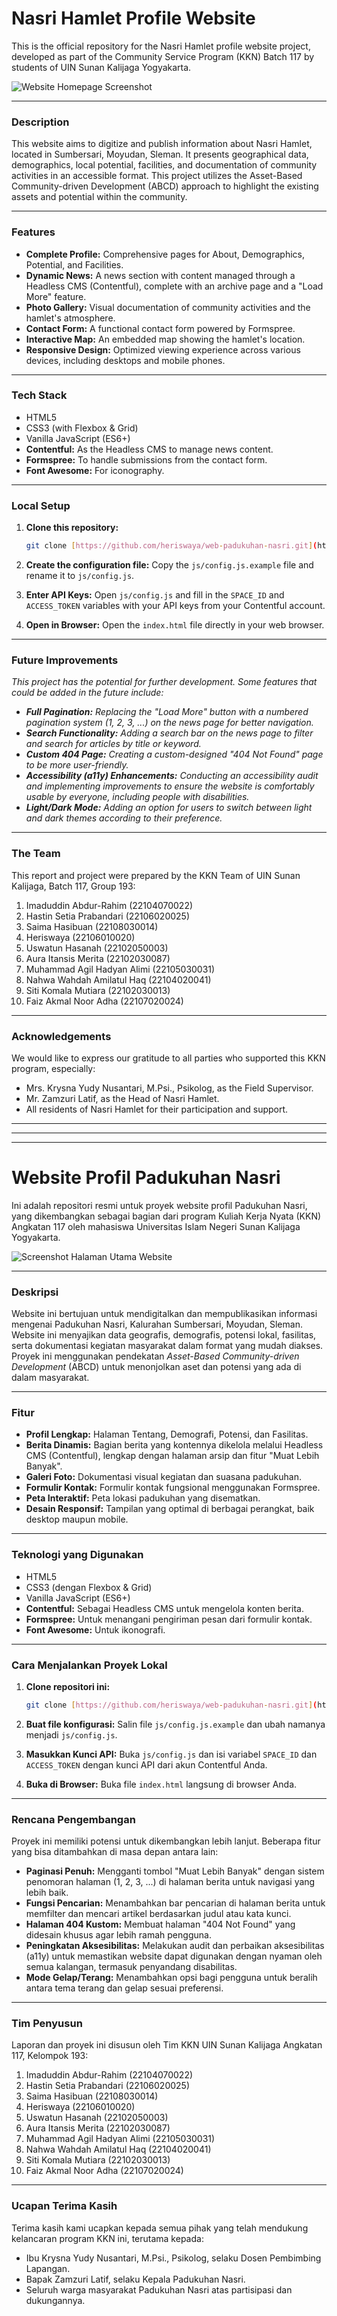 # Nasri Hamlet Profile Website

This is the official repository for the Nasri Hamlet profile website project, developed as part of the Community Service Program (KKN) Batch 117 by students of UIN Sunan Kalijaga Yogyakarta.

![Website Homepage Screenshot](images/screenshot-homepage.png)

---

### **Description**

This website aims to digitize and publish information about Nasri Hamlet, located in Sumbersari, Moyudan, Sleman. It presents geographical data, demographics, local potential, facilities, and documentation of community activities in an accessible format. This project utilizes the Asset-Based Community-driven Development (ABCD) approach to highlight the existing assets and potential within the community.

---

### **Features**

* **Complete Profile:** Comprehensive pages for About, Demographics, Potential, and Facilities.
* **Dynamic News:** A news section with content managed through a Headless CMS (Contentful), complete with an archive page and a "Load More" feature.
* **Photo Gallery:** Visual documentation of community activities and the hamlet's atmosphere.
* **Contact Form:** A functional contact form powered by Formspree.
* **Interactive Map:** An embedded map showing the hamlet's location.
* **Responsive Design:** Optimized viewing experience across various devices, including desktops and mobile phones.

---

### **Tech Stack**

* HTML5
* CSS3 (with Flexbox & Grid)
* Vanilla JavaScript (ES6+)
* **Contentful:** As the Headless CMS to manage news content.
* **Formspree:** To handle submissions from the contact form.
* **Font Awesome:** For iconography.

---

### **Local Setup**

1.  **Clone this repository:**
    ```bash
    git clone [https://github.com/heriswaya/web-padukuhan-nasri.git](https://github.com/heriswaya/web-padukuhan-nasri.git)
    ```
2.  **Create the configuration file:**
    Copy the `js/config.js.example` file and rename it to `js/config.js`.

3.  **Enter API Keys:**
    Open `js/config.js` and fill in the `SPACE_ID` and `ACCESS_TOKEN` variables with your API keys from your Contentful account.

4.  **Open in Browser:**
    Open the `index.html` file directly in your web browser.

---

### **Future Improvements**
*This project has the potential for further development. Some features that could be added in the future include:*
* ***Full Pagination:*** *Replacing the "Load More" button with a numbered pagination system (1, 2, 3, ...) on the news page for better navigation.*
* ***Search Functionality:*** *Adding a search bar on the news page to filter and search for articles by title or keyword.*
* ***Custom 404 Page:*** *Creating a custom-designed "404 Not Found" page to be more user-friendly.*
* ***Accessibility (a11y) Enhancements:*** *Conducting an accessibility audit and implementing improvements to ensure the website is comfortably usable by everyone, including people with disabilities.*
* ***Light/Dark Mode:*** *Adding an option for users to switch between light and dark themes according to their preference.*

---

### **The Team**
This report and project were prepared by the KKN Team of UIN Sunan Kalijaga, Batch 117, Group 193:
1.  Imaduddin Abdur-Rahim (22104070022)
2.  Hastin Setia Prabandari (22106020025)
3.  Saima Hasibuan (22108030014)
4.  Heriswaya (22106010020)
5.  Uswatun Hasanah (22102050003)
6.  Aura Itansis Merita (22102030087)
7.  Muhammad Agil Hadyan Alimi (22105030031)
8.  Nahwa Wahdah Amilatul Haq (22104020041)
9.  Siti Komala Mutiara (22102030013)
10. Faiz Akmal Noor Adha (22107020024)

---

### **Acknowledgements**

We would like to express our gratitude to all parties who supported this KKN program, especially:
* Mrs. Krysna Yudy Nusantari, M.Psi., Psikolog, as the Field Supervisor.
* Mr. Zamzuri Latif, as the Head of Nasri Hamlet.
* All residents of Nasri Hamlet for their participation and support.

---
---
---

# Website Profil Padukuhan Nasri

Ini adalah repositori resmi untuk proyek website profil Padukuhan Nasri, yang dikembangkan sebagai bagian dari program Kuliah Kerja Nyata (KKN) Angkatan 117 oleh mahasiswa Universitas Islam Negeri Sunan Kalijaga Yogyakarta.

![Screenshot Halaman Utama Website](images/screenshot-homepage.png)

---

### **Deskripsi**

Website ini bertujuan untuk mendigitalkan dan mempublikasikan informasi mengenai Padukuhan Nasri, Kalurahan Sumbersari, Moyudan, Sleman. Website ini menyajikan data geografis, demografis, potensi lokal, fasilitas, serta dokumentasi kegiatan masyarakat dalam format yang mudah diakses. Proyek ini menggunakan pendekatan *Asset-Based Community-driven Development* (ABCD) untuk menonjolkan aset dan potensi yang ada di dalam masyarakat.

---

### **Fitur**

* **Profil Lengkap:** Halaman Tentang, Demografi, Potensi, dan Fasilitas.
* **Berita Dinamis:** Bagian berita yang kontennya dikelola melalui Headless CMS (Contentful), lengkap dengan halaman arsip dan fitur "Muat Lebih Banyak".
* **Galeri Foto:** Dokumentasi visual kegiatan dan suasana padukuhan.
* **Formulir Kontak:** Formulir kontak fungsional menggunakan Formspree.
* **Peta Interaktif:** Peta lokasi padukuhan yang disematkan.
* **Desain Responsif:** Tampilan yang optimal di berbagai perangkat, baik desktop maupun mobile.

---

### **Teknologi yang Digunakan**

* HTML5
* CSS3 (dengan Flexbox & Grid)
* Vanilla JavaScript (ES6+)
* **Contentful:** Sebagai Headless CMS untuk mengelola konten berita.
* **Formspree:** Untuk menangani pengiriman pesan dari formulir kontak.
* **Font Awesome:** Untuk ikonografi.

---

### **Cara Menjalankan Proyek Lokal**

1.  **Clone repositori ini:**
    ```bash
    git clone [https://github.com/heriswaya/web-padukuhan-nasri.git](https://github.com/heriswaya/web-padukuhan-nasri.git)
    ```
2.  **Buat file konfigurasi:**
    Salin file `js/config.js.example` dan ubah namanya menjadi `js/config.js`.

3.  **Masukkan Kunci API:**
    Buka `js/config.js` dan isi variabel `SPACE_ID` dan `ACCESS_TOKEN` dengan kunci API dari akun Contentful Anda.

4.  **Buka di Browser:**
    Buka file `index.html` langsung di browser Anda.

---

### **Rencana Pengembangan**

Proyek ini memiliki potensi untuk dikembangkan lebih lanjut. Beberapa fitur yang bisa ditambahkan di masa depan antara lain:
* **Paginasi Penuh:** Mengganti tombol "Muat Lebih Banyak" dengan sistem penomoran halaman (1, 2, 3, ...) di halaman berita untuk navigasi yang lebih baik.
* **Fungsi Pencarian:** Menambahkan bar pencarian di halaman berita untuk memfilter dan mencari artikel berdasarkan judul atau kata kunci.
* **Halaman 404 Kustom:** Membuat halaman "404 Not Found" yang didesain khusus agar lebih ramah pengguna.
* **Peningkatan Aksesibilitas:** Melakukan audit dan perbaikan aksesibilitas (a11y) untuk memastikan website dapat digunakan dengan nyaman oleh semua kalangan, termasuk penyandang disabilitas.
* **Mode Gelap/Terang:** Menambahkan opsi bagi pengguna untuk beralih antara tema terang dan gelap sesuai preferensi.

---

### **Tim Penyusun**
Laporan dan proyek ini disusun oleh Tim KKN UIN Sunan Kalijaga Angkatan 117, Kelompok 193:
1.  Imaduddin Abdur-Rahim (22104070022)
2.  Hastin Setia Prabandari (22106020025)
3.  Saima Hasibuan (22108030014)
4.  Heriswaya (22106010020)
5.  Uswatun Hasanah (22102050003)
6.  Aura Itansis Merita (22102030087)
7.  Muhammad Agil Hadyan Alimi (22105030031)
8.  Nahwa Wahdah Amilatul Haq (22104020041)
9.  Siti Komala Mutiara (22102030013)
10. Faiz Akmal Noor Adha (22107020024)

---

### **Ucapan Terima Kasih**

Terima kasih kami ucapkan kepada semua pihak yang telah mendukung kelancaran program KKN ini, terutama kepada:
* Ibu Krysna Yudy Nusantari, M.Psi., Psikolog, selaku Dosen Pembimbing Lapangan.
* Bapak Zamzuri Latif, selaku Kepala Padukuhan Nasri.
* Seluruh warga masyarakat Padukuhan Nasri atas partisipasi dan dukungannya.
